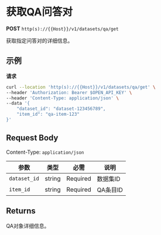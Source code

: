 # 获取QA问答对

**POST** `http(s)://{{Host}}/v1/datasets/qa/get`

获取指定问答对的详细信息。

## 示例

**请求**
```bash
curl --location 'http(s)://{{Host}}/v1/datasets/qa/get' \
--header 'Authorization: Bearer $OPEN_API_KEY' \
--header 'Content-Type: application/json' \
--data '{
    "dataset_id": "dataset-123456789",
    "item_id": "qa-item-123"
}'
```

## Request Body
Content-Type: `application/json`

| 参数 | 类型 | 必需 | 说明 |
|-----|------|------|------|
| `dataset_id` | string | Required | 数据集ID |
| `item_id` | string | Required | QA条目ID |

## Returns
QA对象详细信息。

